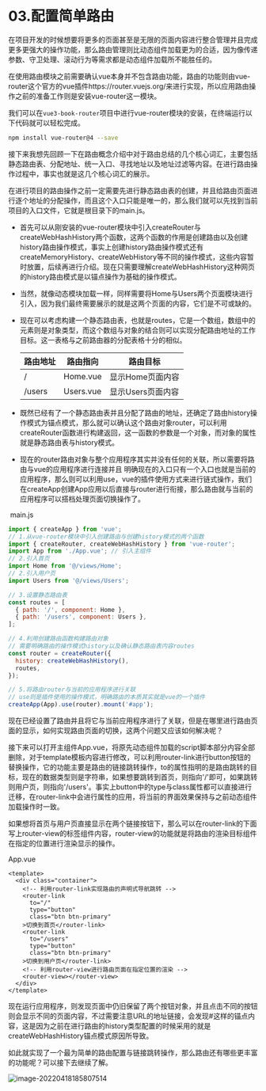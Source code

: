# 03.配置简单路由

在项目开发的时候想要将更多的页面甚至是无限的页面内容进行整合管理并且完成更多更强大的操作功能，那么路由管理则比动态组件加载更为的合适，因为像传递参数、守卫处理、滚动行为等需求都是动态组件加载所不能胜任的。

在使用路由模块之前需要确认vue本身并不包含路由功能，路由的功能则由vue-router这个官方的vue插件https://router.vuejs.org/来进行实现，所以应用路由操作之前的准备工作则是安装vue-router这一模块。

我们可以在`vue3-book-router`项目中进行vue-router模块的安装，在终端运行以下代码就可以轻松完成。

```bash
npm install vue-router@4 --save
```

接下来我想先回顾一下在路由概念介绍中对于路由总结的几个核心词汇，主要包括静态路由表、分配地址、统一入口、寻找地址以及地址过滤等内容。在进行路由操作过程中，事实也就是这几个核心词汇的展示。

在进行项目的路由操作之前一定需要先进行静态路由表的创建，并且给路由页面进行逐个地址的分配操作，而且这个入口只能是唯一的，那么我们就可以先找到当前项目的入口文件，它就是根目录下的main.js。

- 首先可以从刚安装的vue-router模块中引入createRouter与createWebHashHistory两个函数，这两个函数的作用是创建路由以及创建history路由操作模式，事实上创建history路由操作模式还有createMemoryHistory、createWebHistory等不同的操作模式，这些内容暂时放置，后续再进行介绍。现在只需要理解createWebHashHistory这种网页的history路由模式是以锚点操作为基础的操作模式。

- 当然，就像动态模块加载一样，同样需要将Home与Users两个页面模块进行引入，因为我们最终需要展示的就是这两个页面的内容，它们是不可或缺的。

- 现在可以考虑构建一个静态路由表，也就是routes，它是一个数组，数组中的元素则是对象类型，而这个数组与对象的结合则可以实现分配路由地址的工作目标。这一表格与之前路由器的分配表格十分的相似。

  | 路由地址 | 路由指向  | 路由目标          |
  | -------- | --------- | ----------------- |
  | /        | Home.vue  | 显示Home页面内容  |
  | /users   | Users.vue | 显示Users页面内容 |

- 既然已经有了一个静态路由表并且分配了路由的地址，还确定了路由history操作模式为锚点模式，那么就可以确认这个路由对象router，可以利用createRouter函数进行构建返回，这一函数的参数是一个对象，而对象的属性就是静态路由表与history模式。

- 现在的router路由对象与整个应用程序其实并没有任何的关联，所以需要将路由与vue的应用程序进行连接并且 明确现在的入口只有一个入口也就是当前的应用程序，那么则可以利用use，vue的插件使用方式来进行链式操作，我们在createApp创建App应用以后直接与router进行衔接，那么路由就与当前的应用程序可以搭档处理页面切换操作了。

​	main.js

```js
import { createApp } from 'vue';
// 1.从vue-router模块中引入创建路由与创建history模式的两个函数
import { createRouter, createWebHashHistory } from 'vue-router';
import App from './App.vue'; // 引入主组件
// 2.引入首页
import Home from '@/views/Home'; 
// 2.引入用户页
import Users from '@/views/Users'; 

// 3.设置静态路由表
const routes = [
  { path: '/', component: Home },
  { path: '/users', component: Users },
];

// 4.利用创建路由函数构建路由对象
// 需要明确路由的操作模式history以及确认静态路由表内容routes
const router = createRouter({
  history: createWebHashHistory(),
  routes,
});

// 5.将路由router与当前的应用程序进行关联
// use则是插件使用的操作模式，明确路由的本质其实就是vue的一个插件
createApp(App).use(router).mount('#app');

```

现在已经设置了路由并且将它与当前应用程序进行了关联，但是在哪里进行路由页面的显示，如何实现路由页面的切换，这两个问题又应该如何解决呢？

接下来可以打开主组件App.vue，将原先动态组件加载的script脚本部分内容全部删除，对于template模板内容进行修改，可以利用router-link进行button按钮的替换操作，它的功能主要是路由的链接跳转操作，to的属性指明的是路由跳转的目标，现在的数据类型则是字符串，如果想要跳转到首页，则指向'/'即可，如果跳转则用户页，则指向'/users'。事实上button中的type与class属性都可以直接进行迁移，在router-link中会进行属性的应用，将当前的界面效果保持与之前动态组件加载操作时一致。

如果想将首页与用户页直接显示在两个链接按钮下，那么可以在router-link的下面写上router-view的标签组件内容，router-view的功能就是将路由的渲染目标组件在指定的位置进行渲染显示的操作。

App.vue

```vue
<template>
  <div class="container">
    <!-- 利用router-link实现路由的声明式导航跳转 -->
    <router-link
      to="/"
      type="button"
      class="btn btn-primary"
    >切换到首页</router-link>
    <router-link
      to="/users"
      type="button"
      class="btn btn-primary"
    >切换到用户页</router-link>
    <!-- 利用router-view进行路由页面在指定位置的渲染 -->
    <router-view></router-view>
  </div>
</template>

```

现在运行应用程序，则发现页面中仍旧保留了两个按钮对象，并且点击不同的按钮则会显示不同的页面内容，不过需要注意URL的地址链接，会发现#这样的锚点内容，这是因为之前在进行路由的history类型配置的时候采用的就是createWebHashHistory锚点模式原因所导致。

如此就实现了一个最为简单的路由配置与链接跳转操作，那么路由还有哪些更丰富的功能呢？可以接下去继续了解。

![image-20220418185807514](http://qn.chinavanes.com/qiniu_picGo/image-20220418185807514.png)
